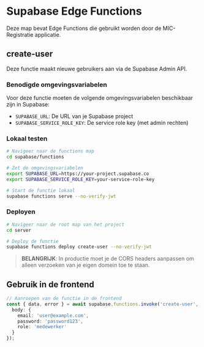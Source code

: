 # Supabase Edge Functions

Deze map bevat Edge Functions die gebruikt worden door de MIC-Registratie applicatie.

## create-user

Deze functie maakt nieuwe gebruikers aan via de Supabase Admin API.

### Benodigde omgevingsvariabelen

Voor deze functie moeten de volgende omgevingsvariabelen beschikbaar zijn in Supabase:

- `SUPABASE_URL`: De URL van je Supabase project
- `SUPABASE_SERVICE_ROLE_KEY`: De service role key (met admin rechten)

### Lokaal testen

```bash
# Navigeer naar de functions map
cd supabase/functions

# Zet de omgevingsvariabelen
export SUPABASE_URL=https://your-project.supabase.co
export SUPABASE_SERVICE_ROLE_KEY=your-service-role-key

# Start de functie lokaal
supabase functions serve --no-verify-jwt
```

### Deployen

```bash
# Navigeer naar de root map van het project
cd server

# Deploy de functie
supabase functions deploy create-user --no-verify-jwt
```

> **BELANGRIJK**: In productie moet je de CORS headers aanpassen om alleen verzoeken van je eigen domein toe te staan.

## Gebruik in de frontend

```typescript
// Aanroepen van de functie in de frontend
const { data, error } = await supabase.functions.invoke('create-user', {
  body: { 
    email: 'user@example.com',
    password: 'password123',
    role: 'medewerker'
  }
});
``` 